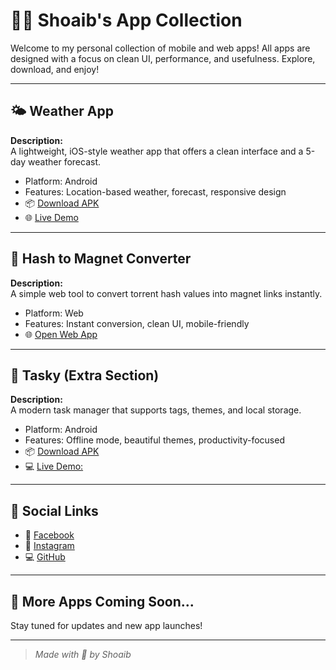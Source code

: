 # 👨‍💻 Shoaib's App Collection

Welcome to my personal collection of mobile and web apps! All apps are designed with a focus on clean UI, performance, and usefulness. Explore, download, and enjoy!

---

## 🌤️ Weather App

**Description:**  
A lightweight, iOS-style weather app that offers a clean interface and a 5-day weather forecast.

- Platform: Android
- Features: Location-based weather, forecast, responsive design  
- 📦 [Download APK](assets/sky-release.apk)
- 🌐 [Live Demo](https://shoaibxbwf.github.io/WeatherApp/)

---

## 🔗 Hash to Magnet Converter

**Description:**  
A simple web tool to convert torrent hash values into magnet links instantly.

- Platform: Web
- Features: Instant conversion, clean UI, mobile-friendly  
- 🌐 [Open Web App](https://shoaibxbwf.github.io/Hash2Magnet/)

---

## 📝 Tasky (Extra Section)

**Description:**  
A modern task manager that supports tags, themes, and local storage.

- Platform: Android
- Features: Offline mode, beautiful themes, productivity-focused  
- 📦 [Download APK](assets/tasky-release.apk)
- 💻 [Live Demo:](https://shoaibxbwf.github.io/Task-Manager/)

---

## 🔗 Social Links

- 📘 [Facebook](https://www.facebook.com/amir.shoaib.984)
- 📸 [Instagram](https://www.instagram.com/unknown.shoaibx/?__pwa=1)
- 💻 [GitHub](https://github.com/shoaibxbwf)

---

## 📱 More Apps Coming Soon...

Stay tuned for updates and new app launches!

---

> _Made with 💙 by Shoaib_
